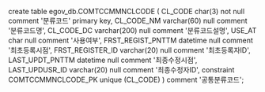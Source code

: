 create table egov_db.COMTCCMMNCLCODE
(
    CL_CODE           char(3)      not null comment '분류코드'
        primary key,
    CL_CODE_NM        varchar(60)  null comment '분류코드명',
    CL_CODE_DC        varchar(200) null comment '분류코드설명',
    USE_AT            char         null comment '사용여부',
    FRST_REGIST_PNTTM datetime     null comment '최초등록시점',
    FRST_REGISTER_ID  varchar(20)  null comment '최초등록자ID',
    LAST_UPDT_PNTTM   datetime     null comment '최종수정시점',
    LAST_UPDUSR_ID    varchar(20)  null comment '최종수정자ID',
    constraint COMTCCMMNCLCODE_PK
        unique (CL_CODE)
)
    comment '공통분류코드';

